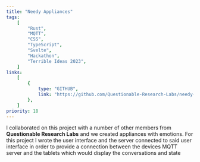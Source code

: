 ```yaml
---
title: "Needy Appliances"
tags:
    [
        "Rust",
        "MQTT",
        "CSS",
        "TypeScript",
        "Svelte",
        "Hackathon",
        "Terrible Ideas 2023",
    ]
links:
    [
        {
            type: "GITHUB",
            link: "https://github.com/Questionable-Research-Labs/needy-appliances",
        },
    ]
priority: 18
---
```


I collaborated on this project with a number of other members from **Questionable Research Labs** and we created appliances with emotions. For this project I wrote the user interface and the server connected to said user interface in order to provide a connection between the devices MQTT server and the tablets which would display the conversations and state
